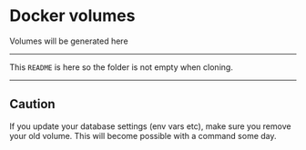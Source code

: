 # Docker volumes

Volumes will be generated here

---

This `README` is here so the folder is not empty when cloning.

---

## Caution

If you update your database settings (env vars etc), make sure you remove your old volume. This will become possible with a command some day.
